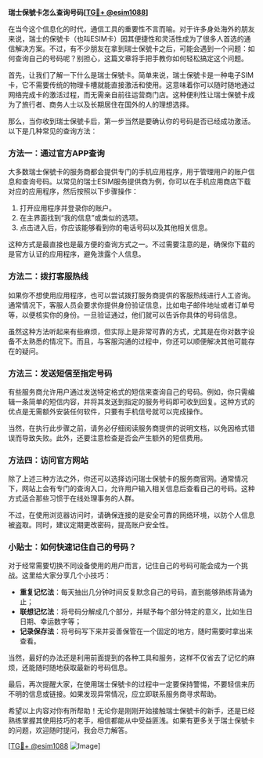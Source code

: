 **瑞士保號卡怎么查询号码[[TG💪+ @esim1088](https://t.me/s/esim1088)]**

在当今这个信息化的时代，通信工具的重要性不言而喻。对于许多身处海外的朋友来说，瑞士的保號卡（也叫ESIM卡）因其便捷性和灵活性成为了很多人首选的通信解决方案。不过，有不少朋友在拿到瑞士保號卡之后，可能会遇到一个问题：如何查询自己的号码呢？别担心，这篇文章将手把手教你如何轻松搞定这个问题。

首先，让我们了解一下什么是瑞士保號卡。简单来说，瑞士保號卡是一种电子SIM卡，它不需要传统的物理卡槽就能直接激活和使用。这意味着你可以随时随地通过网络完成卡的激活过程，而无需亲自前往运营商门店。这种便利性让瑞士保號卡成为了旅行者、商务人士以及长期居住在国外的人的理想选择。

那么，当你收到瑞士保號卡后，第一步当然是要确认你的号码是否已经成功激活。以下是几种常见的查询方法：

### 方法一：通过官方APP查询

大多数瑞士保號卡的服务商都会提供专门的手机应用程序，用于管理用户的账户信息和查询号码。以常见的瑞士ESIM服务提供商为例，你可以在手机应用商店下载对应的应用程序，然后按照以下步骤操作：

1. 打开应用程序并登录你的账户。
2. 在主界面找到“我的信息”或类似的选项。
3. 点击进入后，你应该能够看到你的电话号码以及其他相关信息。

这种方式是最直接也是最方便的查询方式之一。不过需要注意的是，确保你下载的是官方认证的应用程序，避免泄露个人信息。

### 方法二：拨打客服热线

如果你不想使用应用程序，也可以尝试拨打服务商提供的客服热线进行人工咨询。通常情况下，客服人员会要求你提供身份验证信息，比如电子邮件地址或者订单号等，以便核实你的身份。一旦验证通过，他们就可以告诉你具体的号码信息。

虽然这种方法听起来有些麻烦，但实际上是非常可靠的方式，尤其是在你对数字设备不太熟悉的情况下。而且，与客服沟通的过程中，你还可以顺便解决其他可能存在的疑问。

### 方法三：发送短信至指定号码

有些服务商允许用户通过发送特定格式的短信来查询自己的号码。例如，你只需编辑一条简单的短信内容，并将其发送到指定的服务号码即可收到回复。这种方式的优点是无需额外安装任何软件，只要有手机信号就可以完成操作。

当然，在执行此步骤之前，请务必仔细阅读服务商提供的说明文档，以免因格式错误而导致失败。此外，还要注意检查是否会产生额外的短信费用。

### 方法四：访问官方网站

除了上述三种方法之外，你还可以选择访问瑞士保號卡的服务商官网。通常情况下，网站上会有专门的查询入口，允许用户输入相关信息后查看自己的号码。这种方式适合那些习惯于在线处理事务的人群。

不过，在使用浏览器访问时，请确保连接的是安全可靠的网络环境，以防个人信息被盗取。同时，建议定期更改密码，提高账户安全性。

### 小贴士：如何快速记住自己的号码？

对于经常需要切换不同设备使用的用户而言，记住自己的号码可能会成为一个挑战。这里给大家分享几个小技巧：

- **重复记忆法**：每天抽出几分钟时间反复默念自己的号码，直到能够熟练背诵为止；
- **联想记忆法**：将号码分解成几个部分，并赋予每个部分特定的意义，比如生日日期、幸运数字等；
- **记录保存法**：将号码写下来并妥善保管在一个固定的地方，随时需要时拿出来查看。

当然，最好的办法还是利用前面提到的各种工具和服务，这样不仅省去了记忆的麻烦，还能随时随地获取最新的号码信息。

最后，再次提醒大家，在使用瑞士保號卡的过程中一定要保持警惕，不要轻信来历不明的信息或链接。如果发现异常情况，应立即联系服务商寻求帮助。

希望以上内容对你有所帮助！无论你是刚刚开始接触瑞士保號卡的新手，还是已经熟练掌握其使用技巧的老手，相信都能从中受益匪浅。如果有更多关于瑞士保號卡的问题，欢迎随时提问，我会尽力解答。

[[TG💪+ @esim1088](https://t.me/s/esim1088) ![Image](https://i.postimg.cc/4NQfJmqS/Snipaste-2025-05-13-00-14-12.png)]
